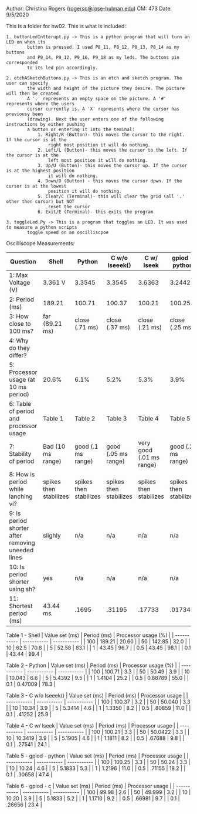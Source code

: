 Author: Christina Rogers (rogersc@rose-hulman.edu)
CM: 473
Date: 9/5/2020

This is a folder for hw02. This is what is included:

    1. buttonLedIntterupt.py -> This is a python program that will turn an LED on when its
            button is pressed. I used P8_11, P8_12, P8_13, P8_14 as my buttons
            and P9_14, P9_12, P9_16, P9_18 as my leds. The buttons pin corresponded
            to its led pin accordingly.
            
    2. etchASketchButtons.py -> This is an etch and sketch program. The user can specify 
            the width and height of the picture they desire. The picture will then be created. 
            A '.' represents an empty space on the picture. A '#' represents where the users 
            cursor currently is. A 'X' represents where the cursor has previousy been
            (drawing). Next the user enters one of the following instructions by either pushing
            a button or entering it into the teminal:
                1. Right/R (Button)- this moves the cursor to the right. If the cursor is at the
                    right most position it will do nothing.
                2. Left/L (Button)- this moves the cursor to the left. If the cursor is at the
                    left most position it will do nothing.
                3. Up/U (Button)- this moves the cursor up. If the cursor is at the highest position
                    it will do nothing.
                4. Down/D (Button) - this moves the cursor dpwn. If the cursor is at the lowest
                    position it will do nothing.
                5. Clear/C (Terminal)- this will clear the grid (all '.' other then cursor) but NOT 
                    reset the cursor
                6. Exit/E (Terminal)- this exits the program
                
    3. toggleLed.Py -> This is a program that toggles an LED. It was used to measure a python scripts
            toggle speed on an oscilliscpoe
            

Oscilliscope Measurements:

| Question      | Shell | Python | C w/o lseeek() | C w/ lseek | gpiod - python | gpiod - c |
| ----------- | ----------- | ----------- | ----------- | ----------- | ----------- | ----------- |
|  1: Max Voltage (V) | 3.361 V | 3.3545 | 3.3545 | 3.6363 | 3.2442 | 3.2167 |
|  2: Period (ms) | 189.21 | 100.71 | 100.37 | 100.21 | 100.25 | 99.98 |
|  3: How close to 100 ms? | far (89.21 ms) | close (.71 ms) | close (.37 ms) | close (.21 ms) | close (.25 ms) | very close (.02 ms) |
|  4: Why do they differ? | 
|  5: Processor usage (at 10 ms period) | 20.6% | 6.1% | 5.2% | 5.3% | 3.9% | 4.0% |
|  6: Table of period and processor usage | Table 1 | Table 2 | Table 3 | Table 4 | Table 5 | Table 6 |
|  7: Stability of period | Bad (10 ms range) | good (.1 ms range) | good (.05 ms range) | very good (.01 ms range) | good (.2 ms range) | good (.15 ms range) |
|  8: How is period while lanching vi? | spikes  then stabilizes | spikes  then stabilizes | spikes  then stabilizes | spikes  then stabilizes | spikes  then stabilizes | spikes  then stabilizes |
|  9: Is period shorter after removing uneeded lines |  slighly | n/a | n/a | n/a | n/a | n/a |
|  10: Is period shorter using sh? | yes | n/a | n/a | n/a | n/a | n/a |
|  11: Shortest period (ms) | 43.44 ms | .1695 | .31195 | .17733 | .01734 | .0099187 |


Table 1 -  Shell
| Value set (ms) | Period (ms) | Processor usage (%) |
| ----------- | ----------- | ----------- |
| 100 | 189.21 | 20.60 |
| 50 | 142.85 | 32.0 |
| 10 | 62.5 | 70.8 |
| 5 | 52.58 | 83.1 |
| 1 | 43.45 | 96.7 |
| 0.5 | 43.45 | 98.1 |
| 0.1 | 43.44 | 99.4 |

Table 2  - Python
| Value set (ms) | Period (ms) | Processor usage (%) |
| ----------- | ----------- | ----------- |
| 100 | 100.71 | 3.3 |
| 50 | 50.49 | 3.9 |
| 10 | 10.043 | 6.6 |
| 5 | 5.4392 | 9.5 |
| 1 | 1.4104 | 25.2 |
| 0.5 | 0.88789 | 55.0 |
| 0.1 | 0.47009 | 78.3 |

Table 3 - C w/o lseeek()
| Value set (ms) | Period (ms) | Processor usage |
| ----------- | ----------- | ----------- |
| 100 | 100.37 | 3.2 |
| 50 | 50.040 | 3.3 |
| 10 | 10.34 | 3.9 |
| 5 | 5.3414 | 4.6 |
| 1 | 1.3350 | 8.2 |
| 0.5 | .80859 | 11.0 |
| 0.1 | .41252 | 25.9 |

Table 4 - C w/ lseek
| Value set (ms) | Period (ms) | Processor usage |
| ----------- | ----------- | ----------- |
| 100 | 100.21 | 3.3 |
| 50 | 50.0422 | 3.3 |
| 10 | 10.3419 | 3.9 |
| 5 | 5.1905 | 4.6 |
| 1 | 1.1811 | 8.2 |
| 0.5 | .67688 | 9.8 |
| 0.1 | .27541 | 24.1 |

Table 5 - gpiod - python
| Value set (ms) | Period (ms) | Processor usage |
| ----------- | ----------- | ----------- |
| 100 | 100.25 | 3.3 |
| 50 | 50.24 | 3.3 |
| 10 | 10.24 | 4.6 |
| 5 | 5.1833 | 5.3 |
| 1 | 1.2196 | 11.0 |
| 0.5 | .71155 | 18.2 |
| 0.1 | .30658 | 47.4 |

Table 6 - gpiod - c
| Value set (ms) | Period (ms) | Processor usage |
| ----------- | ----------- | ----------- |
| 100 | 99.98 | 2.6 |
| 50 | 49.999 | 3.2 |
| 10 | 10.20 | 3.9 |
| 5 | 5.1833 | 5.2 |
| 1 | 1.1710 | 9.2 |
| 0.5 | .66981 | 9.7 |
| 0.1 | .26656 | 23.4 |
